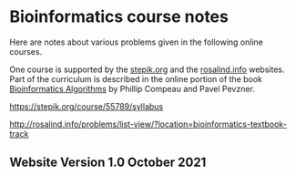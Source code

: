 Bioinformatics course notes
==============

Here are notes about various problems given in the following online courses.

One course is supported by the [stepik.org][stepik] and the [rosalind.info][rosalind] websites.   Part 
of the curriculum is described in the online portion of the book [Bioinformatics Algorithms][textbook]
by Phillip Compeau and Pavel Pevzner.

https://stepik.org/course/55789/syllabus

http://rosalind.info/problems/list-view/?location=bioinformatics-textbook-track


## Website Version 1.0  October 2021

[stepik]: https://welcome.stepik.org/en/about
[rosalind]: http://rosalind.info/problems/locations/
[textbook]: https://www.bioinformaticsalgorithms.org/read-the-book